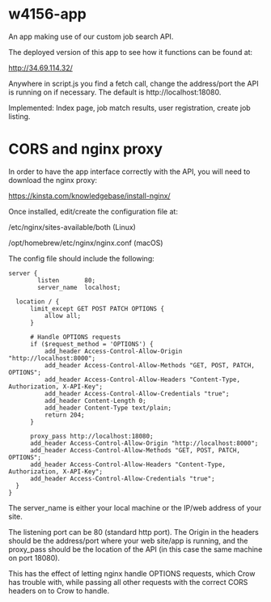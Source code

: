 # w4156-app
An app making use of our custom job search API.

The deployed version of this app to see how it functions can be found at:

  http://34.69.114.32/

Anywhere in script.js you find a fetch call, change the address/port the API is running on if necessary.
The default is http://localhost:18080.

Implemented:  Index page, job match results, user registration, create job listing.

# CORS and nginx proxy

In order to have the app interface correctly with the API, you will need to download the nginx proxy:

  https://kinsta.com/knowledgebase/install-nginx/

Once installed, edit/create the configuration file at:

  /etc/nginx/sites-available/both (Linux)
  
  /opt/homebrew/etc/nginx/nginx.conf (macOS)

The config file should include the following:

```
server {
        listen       80;
        server_name  localhost;

  location / {
      limit_except GET POST PATCH OPTIONS {
          allow all;
      }
  
      # Handle OPTIONS requests
      if ($request_method = 'OPTIONS') {
          add_header Access-Control-Allow-Origin "http://localhost:8000";
          add_header Access-Control-Allow-Methods "GET, POST, PATCH, OPTIONS";
          add_header Access-Control-Allow-Headers "Content-Type, Authorization, X-API-Key";
          add_header Access-Control-Allow-Credentials "true";
          add_header Content-Length 0;
          add_header Content-Type text/plain;
          return 204;
      }
  
      proxy_pass http://localhost:18080;
      add_header Access-Control-Allow-Origin "http://localhost:8000";
      add_header Access-Control-Allow-Methods "GET, POST, PATCH, OPTIONS";
      add_header Access-Control-Allow-Headers "Content-Type, Authorization, X-API-Key";
      add_header Access-Control-Allow-Credentials "true";
  }
}
```

The server_name is either your local machine or the IP/web address of your site.

The listening port can be 80 (standard http port). The Origin in the headers should
be the address/port where your web site/app is running, and the proxy_pass should be
the location of the API (in this case the same machine on port 18080).

This has the effect of letting nginx handle OPTIONS requests, which Crow has trouble
with, while passing all other requests with the correct CORS headers on to Crow to
handle.

  
